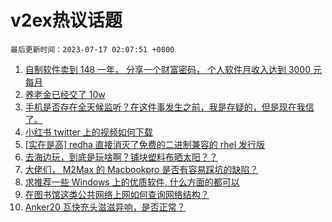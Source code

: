 # v2ex热议话题

`最后更新时间：2023-07-17 02:07:51 +0800`

1. [自制软件卖到 148 一年， 分享一个财富密码， 个人软件月收入达到 3000 元每月](https://www.v2ex.com/t/957105)
1. [养老金已经交了 10w](https://www.v2ex.com/t/957087)
1. [手机是否存在全天候监听？在这件事发生之前，我是存疑的，但是现在我信了。](https://www.v2ex.com/t/957177)
1. [小红书 twitter 上的视频如何下载](https://www.v2ex.com/t/957096)
1. [[实在是高] redha 直接消灭了免费的二进制兼容的 rhel 发行版](https://www.v2ex.com/t/957139)
1. [去海边玩，到底是玩啥啊？铺块塑料布晒太阳？？](https://www.v2ex.com/t/957129)
1. [大佬们， M2Max 的 Macbookpro 是否有容易踩坑的缺陷？](https://www.v2ex.com/t/957125)
1. [求推荐一些 Windows 上的优质软件, 什么方面的都可以](https://www.v2ex.com/t/957140)
1. [在图书馆这类公共网络上网如何查询网络结构？](https://www.v2ex.com/t/957104)
1. [Anker20 瓦快充头滋滋异响，是否正常？](https://www.v2ex.com/t/957084)

